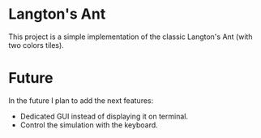 # Langton's Ant

This project is a simple implementation of the classic Langton's Ant (with two colors tiles).


# Future

In the future I plan to add the next features:
- Dedicated GUI instead of displaying it on terminal.
- Control the simulation with the keyboard.
